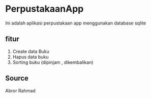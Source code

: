 # PerpustakaanApp
Ini adalah aplikasi perpustakaan app menggunakan database sqlite



## fitur
1. Create data Buku
2. Hapus data buku
3. Sorting buku (dipinjam , dikembalikan)

## Source
Abror Rahmad
